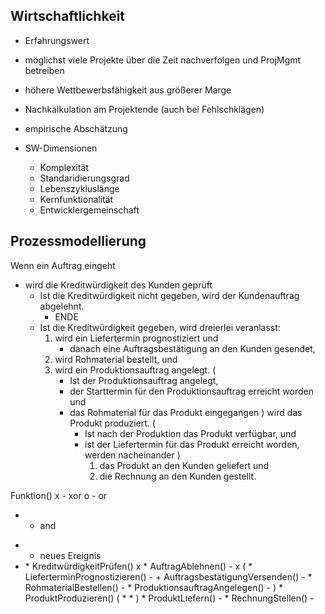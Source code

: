 ## Wirtschaftlichkeit 

- Erfahrungswert
- möglichst viele Projekte über die Zeit nachverfolgen und ProjMgmt betreiben
- höhere Wettbewerbsfähigkeit aus größerer Marge
- Nachkalkulation am Projektende (auch bei Fehlschklägen)
- empirische Abschätzung

- SW-Dimensionen
  + Komplexität
  + Standaridierungsgrad
  + Lebenszykluslänge
  + Kernfunktionalität
  + Entwicklergemeinschaft

## Prozessmodellierung

Wenn ein Auftrag eingeht
- wird die Kreditwürdigkeit des Kunden geprüft
	* Ist die Kreditwürdigkeit nicht gegeben, wird der Kundenauftrag abgelehnt.
		- ENDE
	* Ist die Kreditwürdigkeit gegeben, wird dreierlei veranlasst:
		1. wird ein Liefertermin prognostiziert und
			- danach eine Auftragsbestätigung an den Kunden gesendet,
		2. wird Rohmaterial bestellt, und
		3. wird ein Produktionsauftrag angelegt.
			(
			+ Ist der Produktionsauftrag angelegt,
			+ der Starttermin für den Produktionsauftrag erreicht worden und
			+ das Rohmaterial für das Produkt eingegangen
			)
			wird das Produkt produziert.
				(
				+ Ist nach der Produktion das Produkt verfügbar, und
				+ ist der Liefertermin für das Produkt erreicht worden, werden nacheinander
				)
					1. das Produkt an den Kunden geliefert und
					2. die Rechnung an den Kunden gestellt.


Funktion()
<Ereignis>
x - xor
o - or
* - and
- - neues Ereignis


- <Auftrag eingegangen>
	* KreditwürdigkeitPrüfen()
		x <Kreditwürdigkeit nicht gegeben>
			* AuftragAblehnen()
			- <Auftrag abgelehnt>
		x <Kreditwürdigkeit gegeben>
			(
			* LieferterminPrognostizieren()
				- <Liefertermin prognostiziert>
				+ AuftragsbestätigungVersenden()
				- <AuftragsbestätigungVersendet>
			* RohmaterialBestellen()
				- <RohmaterialEingegangen>
			* ProduktionsauftragAngelegen()
				- <ProduktionsauftragAngelegt>
			)
			* ProduktProduzieren()
				(
				* <ProduktVerfügbar>
				* <LieferterminErreicht> 
				)
				* ProduktLiefern()
					- <ProduktGeliefert>
					* RechnungStellen()
						- <RechnungGestellt>
						
